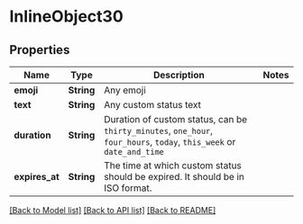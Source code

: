 # InlineObject30

## Properties

Name | Type | Description | Notes
------------ | ------------- | ------------- | -------------
**emoji** | **String** | Any emoji | 
**text** | **String** | Any custom status text | 
**duration** | **String** | Duration of custom status, can be `thirty_minutes`, `one_hour`, `four_hours`, `today`, `this_week` or `date_and_time` | 
**expires_at** | **String** | The time at which custom status should be expired. It should be in ISO format. | 

[[Back to Model list]](../README.md#documentation-for-models) [[Back to API list]](../README.md#documentation-for-api-endpoints) [[Back to README]](../README.md)


